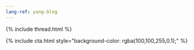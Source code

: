 ```yaml
---
lang-ref: yang-blog
---
```

{% include thread.html %}

{% include cta.html style="background-color: rgba(100,100,255,0.1);" %}